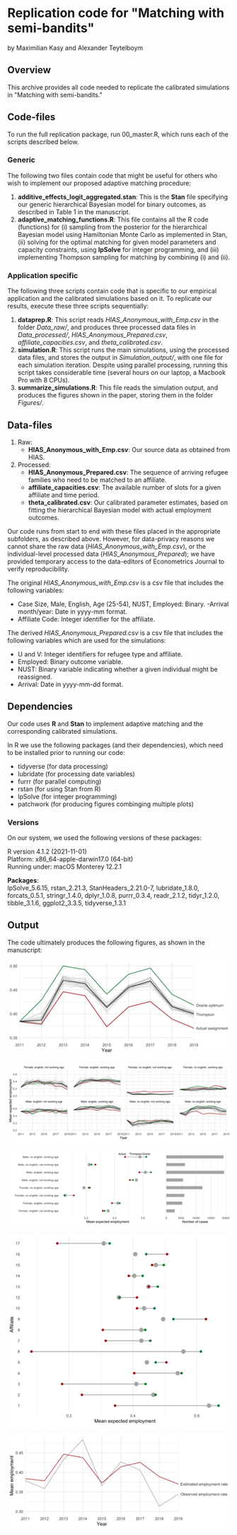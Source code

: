 # Replication code for "Matching with semi-bandits"
by Maximilian Kasy and Alexander Teytelboym


## Overview

This archive provides all code needed to replicate the calibrated simulations in "Matching with semi-bandits."

## Code-files
To run the full replication package, run 00_master.R, which runs each of the scripts described below.   

### Generic

The following two files contain code that might be useful for others who wish to implement our proposed adaptive matching procedure:

1. **additive_effects_logit_aggregated.stan**: This is the **Stan** file specifying  our generic hierarchical Bayesian model for binary outcomes, as described in Table 1 in the manuscript.
1. **adaptive_matching_functions.R**: This file contains all the R code (functions) for (i) sampling from the posterior for the hierarchical Bayesian model using Hamiltonian Monte Carlo as implemented in Stan, 
(ii) solving for the optimal matching for given model parameters and capacity constraints, using **lpSolve** for integer programming, and 
(iii) implementing Thompson sampling for matching by combining (i) and (ii).
 

### Application specific

The following three scripts contain code that is specific to our empirical application and the calibrated simulations based on it. To replicate our results, execute these three scripts sequentially:

1. **dataprep.R**: This script reads *HIAS_Anonymous_with_Emp.csv* in the folder *Data_raw/*, and produces three processed data files in *Data_processed/*, *HIAS_Anonymous_Prepared.csv*, *affiliate_capacities.csv*, and *theta_calibrated.csv*.
1. **simulation.R**: This script runs the main simulations, using the processed data files, and stores the output in *Simulation_output/*, with one file for each simulation iteration. Despite using parallel processing, running this script takes considerable time (several hours on our laptop, a Macbook Pro with 8 CPUs).
1. **summarize_simulations.R**: This file reads the simulation output, and produces the figures shown in the paper, storing them in the folder *Figures/*.


## Data-files


1. Raw:
    - **HIAS_Anonymous_with_Emp.csv**: Our source data as obtained from HIAS.
2. Processed:
    - **HIAS_Anonymous_Prepared.csv**: The sequence of arriving refugee families who need to be matched to an affiliate.
    - **affiliate_capacities.csv**: The available number of slots for a given affiliate and time period.
    - **theta_calibrated.csv**: Our calibrated parameter estimates, based on fitting the hierarchical Bayesian model with actual employment outcomes. 


Our code runs from start to end with these files placed in the appropriate subfolders, as described above.
However, for data-privacy reasons we cannot share the raw data (*HIAS_Anonymous_with_Emp.csv*), or the individual-level processed data (*HIAS_Anonymous_Prepared*); we have provided temporary access to the data-editors of Econometrics Journal to verify reproducibility.

The original *HIAS_Anonymous_with_Emp.csv* is a csv file that includes the following variables:

- Case Size, Male, English, Age (25-54), NUST, Employed: Binary.
-Arrival month/year: Date in yyyy-mm format.
- Affiliate Code: Integer identifier for the affiliate.

The derived *HIAS_Anonymous_Prepared.csv* is a csv file that includes the following variables which are used for the simulations:

- U and V: Integer identifiers for refugee type and affiliate.
- Employed: Binary outcome variable. 
- NUST: Binary variable indicating whether a given individual might be reassigned.
- Arrival: Date in yyyy-mm-dd format.

## Dependencies

Our code uses **R** and **Stan** to implement adaptive matching and the corresponding calibrated simulations.

In R we use the following packages (and their dependencies), which need to be installed prior to running our code:
- tidyverse (for data processing)
- lubridate (for processing date variables)
- furrr (for parallel computing)
- rstan (for using Stan from R)
- lpSolve (for integer programming)
- patchwork (for producing figures combinging multiple plots)

### Versions
On our system, we used the following versions of these packages:

R version 4.1.2 (2021-11-01)  
Platform: x86_64-apple-darwin17.0 (64-bit)  
Running under: macOS Monterey 12.2.1
  
**Packages**:  
lpSolve_5.6.15, rstan_2.21.3, StanHeaders_2.21.0-7,
lubridate_1.8.0, forcats_0.5.1, stringr_1.4.0, 
dplyr_1.0.8,    purrr_0.3.4,    readr_2.1.2,
tidyr_1.2.0,    tibble_3.1.6,   ggplot2_3.3.5,
tidyverse_1.3.1


## Output

The code ultimately produces the following figures, as shown in the manuscript:

![Simulated trajectories](Figures/Simulated_expected_trajectories.png?raw=true)

![Simulated trajectories](Figures/Simulated_expected_trajectories_bytype.png?raw=true)

![Aggreggated simulation outcomes by type](Figures/Aggregate_bytype_casecount.png?raw=true)

![Aggreggated simulation outcomes by type](Figures/Aggregate_by_affiliate.png?raw=true)

![Aggreggated simulation outcomes by type](Figures/Realized_and_expected_trajectories.png?raw=true)

